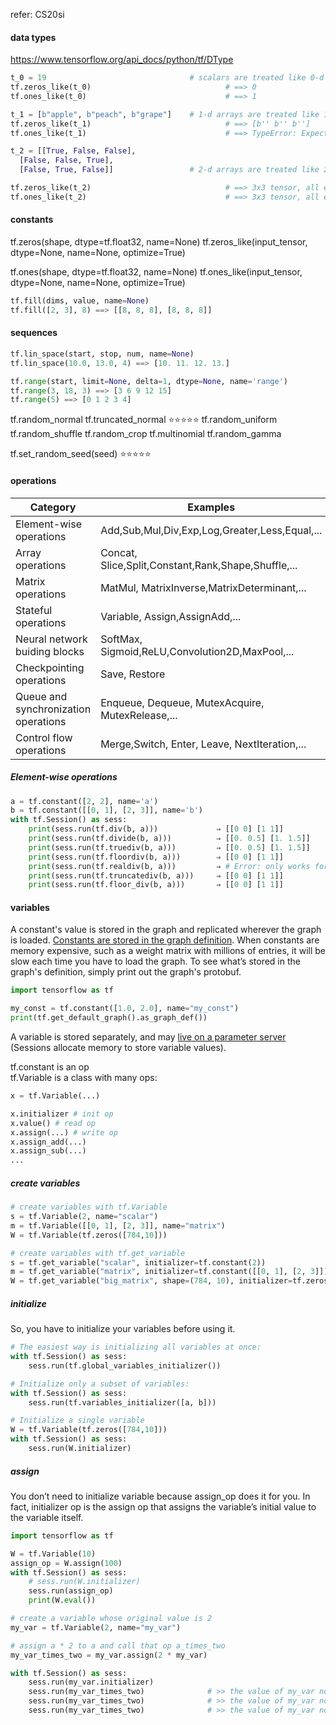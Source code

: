 refer: CS20si



#### data types

https://www.tensorflow.org/api_docs/python/tf/DType





```python
t_0 = 19 			         			# scalars are treated like 0-d tensors
tf.zeros_like(t_0)                  			# ==> 0
tf.ones_like(t_0)                    			# ==> 1

t_1 = [b"apple", b"peach", b"grape"] 	# 1-d arrays are treated like 1-d tensors
tf.zeros_like(t_1)                   			# ==> [b'' b'' b'']
tf.ones_like(t_1)                    			# ==> TypeError: Expected string, got 1 of type 'int' instead.

t_2 = [[True, False, False],
  [False, False, True],
  [False, True, False]]         		# 2-d arrays are treated like 2-d tensors

tf.zeros_like(t_2)                   			# ==> 3x3 tensor, all elements are False
tf.ones_like(t_2)                    			# ==> 3x3 tensor, all elements are True

```







#### constants



tf.zeros(shape, dtype=tf.float32, name=None)
tf.zeros_like(input_tensor, dtype=None, name=None, optimize=True)

tf.ones(shape, dtype=tf.float32, name=None)
tf.ones_like(input_tensor, dtype=None, name=None, optimize=True)

```python
tf.fill(dims, value, name=None)
tf.fill([2, 3], 8) ==> [[8, 8, 8], [8, 8, 8]]
```



#### sequences



```python
tf.lin_space(start, stop, num, name=None) 
tf.lin_space(10.0, 13.0, 4) ==> [10. 11. 12. 13.]

tf.range(start, limit=None, delta=1, dtype=None, name='range')
tf.range(3, 18, 3) ==> [3 6 9 12 15]
tf.range(5) ==> [0 1 2 3 4]
```

tf.random_normal
tf.truncated_normal  :star::star::star::star::star:
tf.random_uniform
tf.random_shuffle
tf.random_crop
tf.multinomial
tf.random_gamma

tf.set_random_seed(seed)  :star::star::star::star::star:

#### operations



| Category                             | Examples                                            |
| ------------------------------------ | --------------------------------------------------- |
| Element-wise operations              | Add,Sub,Mul,Div,Exp,Log,Greater,Less,Equal,...      |
| Array operations                     | Concat, Slice,Split,Constant,Rank,Shape,Shuffle,... |
| Matrix operations                    | MatMul, MatrixInverse,MatrixDeterminant,...         |
| Stateful operations                  | Variable, Assign,AssignAdd,...                      |
| Neural network buiding blocks        | SoftMax, Sigmoid,ReLU,Convolution2D,MaxPool,...     |
| Checkpointing operations             | Save, Restore                                       |
| Queue and synchronization operations | Enqueue, Dequeue, MutexAcquire, MutexRelease,...    |
| Control flow operations              | Merge,Switch, Enter, Leave, NextIteration,...       |



##### Element-wise operations



```python
a = tf.constant([2, 2], name='a')
b = tf.constant([[0, 1], [2, 3]], name='b')
with tf.Session() as sess:
	print(sess.run(tf.div(b, a)))             ⇒ [[0 0] [1 1]]
	print(sess.run(tf.divide(b, a)))          ⇒ [[0. 0.5] [1. 1.5]]
	print(sess.run(tf.truediv(b, a)))         ⇒ [[0. 0.5] [1. 1.5]]
	print(sess.run(tf.floordiv(b, a)))        ⇒ [[0 0] [1 1]]
	print(sess.run(tf.realdiv(b, a)))         ⇒ # Error: only works for real values
	print(sess.run(tf.truncatediv(b, a)))     ⇒ [[0 0] [1 1]]
	print(sess.run(tf.floor_div(b, a)))       ⇒ [[0 0] [1 1]]

```



#### variables

A constant's value is stored in the graph and replicated wherever the graph is loaded. <u>Constants are stored in the graph definition</u>. When constants are memory expensive, such as a weight matrix with millions of entries, it will be slow each time you have to load the graph. To see what’s stored in the graph's definition, simply print out the graph's protobuf.

```python
import tensorflow as tf

my_const = tf.constant([1.0, 2.0], name="my_const")
print(tf.get_default_graph().as_graph_def())
```



A variable is stored separately, and may <u>live on a parameter server</u> (Sessions allocate memory to store variable values).



tf.constant is an op<br>tf.Variable is a class with many ops:

```python
x = tf.Variable(...) 

x.initializer # init op
x.value() # read op
x.assign(...) # write op
x.assign_add(...)
x.assign_sub(...)
...
```

##### create variables

```python
# create variables with tf.Variable
s = tf.Variable(2, name="scalar") 
m = tf.Variable([[0, 1], [2, 3]], name="matrix") 
W = tf.Variable(tf.zeros([784,10]))

# create variables with tf.get_variable
s = tf.get_variable("scalar", initializer=tf.constant(2)) 
m = tf.get_variable("matrix", initializer=tf.constant([[0, 1], [2, 3]]))
W = tf.get_variable("big_matrix", shape=(784, 10), initializer=tf.zeros_initializer())
```

##### initialize

So, you have to initialize your variables before using it.

```python
# The easiest way is initializing all variables at once:
with tf.Session() as sess:
	sess.run(tf.global_variables_initializer())

# Initialize only a subset of variables:
with tf.Session() as sess:
	sess.run(tf.variables_initializer([a, b]))

# Initialize a single variable
W = tf.Variable(tf.zeros([784,10]))
with tf.Session() as sess:
	sess.run(W.initializer)

```

##### assign

You don’t need to initialize variable because assign_op does it for you. In fact, initializer op is the assign op that assigns the variable’s initial value to the variable itself.

```python
import tensorflow as tf

W = tf.Variable(10)
assign_op = W.assign(100)
with tf.Session() as sess:
    # sess.run(W.initializer)
    sess.run(assign_op)
    print(W.eval())
```

```python
# create a variable whose original value is 2
my_var = tf.Variable(2, name="my_var") 

# assign a * 2 to a and call that op a_times_two
my_var_times_two = my_var.assign(2 * my_var)

with tf.Session() as sess:
	sess.run(my_var.initializer)
	sess.run(my_var_times_two) 				# >> the value of my_var now is 4
	sess.run(my_var_times_two) 				# >> the value of my_var now is 8
	sess.run(my_var_times_two) 				# >> the value of my_var now is 16
```

















